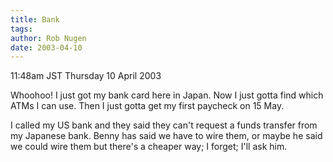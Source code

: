 ```yaml
---
title: Bank
tags: 
author: Rob Nugen
date: 2003-04-10
---
```


<p class=date>11:48am JST Thursday 10 April 2003</p>

<p>Whoohoo!  I just got my bank card here in Japan.  Now I just gotta
find which ATMs I can use.  Then I just gotta get my first paycheck on
15 May.</p>

<p>I called my US bank and they said they can't request a funds
transfer from my Japanese bank.  Benny has said we have to wire them,
or maybe he said we could wire them but there's a cheaper way; I
forget; I'll ask him.</p>
